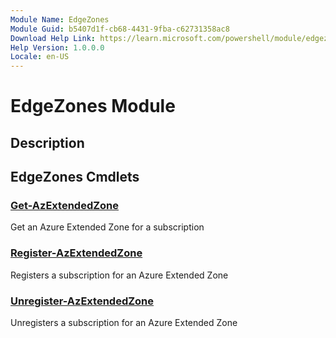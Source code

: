 ```yaml
---
Module Name: EdgeZones
Module Guid: b5407d1f-cb68-4431-9fba-c62731358ac8
Download Help Link: https://learn.microsoft.com/powershell/module/edgezones
Help Version: 1.0.0.0
Locale: en-US
---
```


# EdgeZones Module
## Description


## EdgeZones Cmdlets
### [Get-AzExtendedZone](Get-AzExtendedZone.md)
Get an Azure Extended Zone for a subscription

### [Register-AzExtendedZone](Register-AzExtendedZone.md)
Registers a subscription for an Azure Extended Zone

### [Unregister-AzExtendedZone](Unregister-AzExtendedZone.md)
Unregisters a subscription for an Azure Extended Zone

